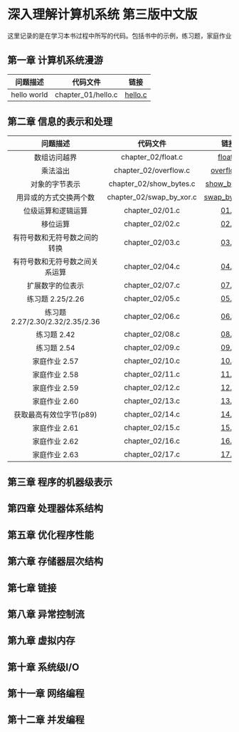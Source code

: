 # 深入理解计算机系统 第三版中文版

这里记录的是在学习本书过程中所写的代码。包括书中的示例，练习题，家庭作业

## 第一章 计算机系统漫游

|问题描述|代码文件|链接    |
|:------:|:------:|:------:|
|hello world|chapter_01/hello.c|[hello.c](chapter_01/hello.c)|

## 第二章 信息的表示和处理

|问题描述|代码文件|链接    |
|:------:|:------:|:------:|
|数组访问越界|chapter_02/float.c|[float.c](chapter_02/float.c)|
|乘法溢出|chapter_02/overflow.c|[overflow.c](chapter_02/overflow.c)|
|对象的字节表示|chapter_02/show_bytes.c|[show_bytes.c](chapter_02/show_bytes.c)|
|用异或的方式交换两个数|chapter_02/swap_by_xor.c|[swap_by_xor.c](chapter_02/swap_by_xor.c)|
|位级运算和逻辑运算|chapter_02/01.c|[01.c](chapter_02/01.c)|
|移位运算|chapter_02/02.c|[02.c](chapter_02/02.c)|
|有符号数和无符号数之间的转换|chapter_02/03.c|[03.c](chapter_02/03.c)|
|有符号数和无符号数之间关系运算|chapter_02/04.c|[04.c](chapter_02/04.c)|
|扩展数字的位表示|chapter_02/07.c|[07.c](chapter_02/07.c)|
|练习题 2.25/2.26|chapter_02/05.c|[05.c](chapter_02/05.c)|
|练习题 2.27/2.30/2.32/2.35/2.36|chapter_02/06.c|[06.c](chapter_02/06.c)|
|练习题 2.42|chapter_02/08.c|[08.c](chapter_02/08.c)|
|练习题 2.54|chapter_02/09.c|[09.c](chapter_02/09.c)|
|家庭作业 2.57|chapter_02/10.c|[10.c](chapter_02/10.c)|
|家庭作业 2.58|chapter_02/11.c|[11.c](chapter_02/11.c)|
|家庭作业 2.59|chapter_02/12.c|[12.c](chapter_02/12.c)|
|家庭作业 2.60|chapter_02/13.c|[13.c](chapter_02/13.c)|
|获取最高有效位字节(p89)|chapter_02/14.c|[14.c](chapter_02/14.c)|
|家庭作业 2.61|chapter_02/15.c|[15.c](chapter_02/15.c)|
|家庭作业 2.62|chapter_02/16.c|[16.c](chapter_02/16.c)|
|家庭作业 2.63|chapter_02/17.c|[17.c](chapter_02/17.c)|

## 第三章 程序的机器级表示

## 第四章 处理器体系结构

## 第五章 优化程序性能

## 第六章 存储器层次结构

## 第七章 链接

## 第八章 异常控制流

## 第九章 虚拟内存

## 第十章 系统级I/O

## 第十一章 网络编程

## 第十二章 并发编程

